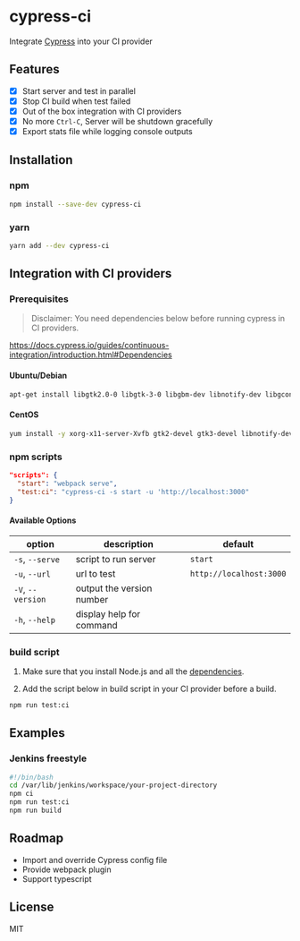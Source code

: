 # cypress-ci

Integrate [Cypress](https://www.cypress.io/) into your CI provider

## Features

- [x] Start server and test in parallel
- [x] Stop CI build when test failed
- [x] Out of the box integration with CI providers
- [x] No more `Ctrl-C`, Server will be shutdown gracefully
- [x] Export stats file while logging console outputs

## Installation

### npm

```sh
npm install --save-dev cypress-ci
```

### yarn

```sh
yarn add --dev cypress-ci
```

## Integration with CI providers

### Prerequisites

> Disclaimer: You need dependencies below before running cypress in CI providers.

https://docs.cypress.io/guides/continuous-integration/introduction.html#Dependencies

#### Ubuntu/Debian

```sh
apt-get install libgtk2.0-0 libgtk-3-0 libgbm-dev libnotify-dev libgconf-2-4 libnss3 libxss1 libasound2 libxtst6 xauth xvfb
```

#### CentOS

```sh
yum install -y xorg-x11-server-Xvfb gtk2-devel gtk3-devel libnotify-deve
```

### npm scripts

```json
"scripts": {
  "start": "webpack serve",
  "test:ci": "cypress-ci -s start -u 'http://localhost:3000"
}
```

#### Available Options

| option            | description               | default                 |
| ----------------- | ------------------------- | ----------------------- |
| `-s`, `--serve`   | script to run server      | `start`                 |
| `-u`, `--url`     | url to test               | `http://localhost:3000` |
| `-V`, `--version` | output the version number |
| `-h`, `--help`    | display help for command  |

### build script

1. Make sure that you install Node.js and all the [dependencies](#prerequisites).

2. Add the script below in build script in your CI provider before a build.

```sh
npm run test:ci
```

## Examples

### Jenkins freestyle

```bash
#!/bin/bash
cd /var/lib/jenkins/workspace/your-project-directory
npm ci
npm run test:ci
npm run build
```

## Roadmap

- Import and override Cypress config file
- Provide webpack plugin
- Support typescript

## License

MIT

